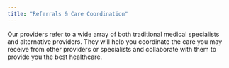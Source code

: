 ```yaml
---
title: "Referrals & Care Coordination"
---
```


Our providers refer to a wide array of both traditional medical specialists and alternative providers. They will help you coordinate the care you may receive from other providers or specialists and collaborate with them to provide you the best healthcare.